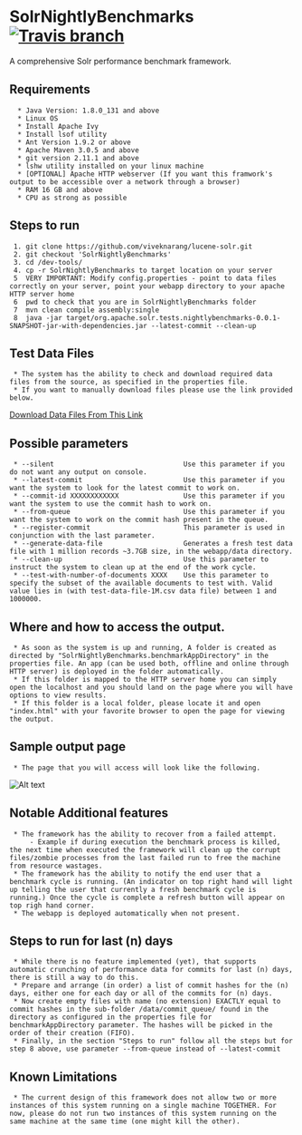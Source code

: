 # SolrNightlyBenchmarks  [![Travis branch](https://img.shields.io/travis/rust-lang/rust/master.svg)]()

A comprehensive Solr performance benchmark framework.

## Requirements

      * Java Version: 1.8.0_131 and above
      * Linux OS
      * Install Apache Ivy
      * Install lsof utility
      * Ant Version 1.9.2 or above
      * Apache Maven 3.0.5 and above
      * git version 2.11.1 and above
      * lshw utility installed on your linux machine
      * [OPTIONAL] Apache HTTP webserver (If you want this framwork's output to be accessible over a network through a browser)
      * RAM 16 GB and above
      * CPU as strong as possible

## Steps to run

     1. git clone https://github.com/viveknarang/lucene-solr.git
     2. git checkout 'SolrNightlyBenchmarks'
     3. cd /dev-tools/
     4. cp -r SolrNightlyBenchmarks to target location on your server
     5  VERY IMPORTANT: Modify config.properties - point to data files correctly on your server, point your webapp directory to your apache HTTP server home
     6  pwd to check that you are in SolrNightlyBenchmarks folder
     7  mvn clean compile assembly:single
     8  java -jar target/org.apache.solr.tests.nightlybenchmarks-0.0.1-SNAPSHOT-jar-with-dependencies.jar --latest-commit --clean-up 
     
## Test Data Files

     * The system has the ability to check and download required data files from the source, as specified in the properties file.
     * If you want to manually download files please use the link provided below. 
     
[Download Data Files From This Link](http://212.47.227.9/data/) 

## Possible parameters

     * --silent                                Use this parameter if you do not want any output on console.
     * --latest-commit                         Use this parameter if you want the system to look for the latest commit to work on.
     * --commit-id XXXXXXXXXXXX                Use this parameter if you want the system to use the commit hash to work on.
     * --from-queue                            Use this parameter if you want the system to work on the commit hash present in the queue.
     * --register-commit                       This parameter is used in conjunction with the last parameter. 
     * --generate-data-file                    Generates a fresh test data file with 1 million records ~3.7GB size, in the webapp/data directory.     
     * --clean-up                              Use this parameter to instruct the system to clean up at the end of the work cycle.
     * --test-with-number-of-documents XXXX    Use this parameter to specify the subset of the available documents to test with. Valid value lies in (with test-data-file-1M.csv data file) between 1 and 1000000.
     
## Where and how to access the output.

     * As soon as the system is up and running, A folder is created as directed by "SolrNightlyBenchmarks.benchmarkAppDirectory" in the properties file. An app (can be used both, offline and online through HTTP server) is deployed in the folder automatically. 
     * If this folder is mapped to the HTTP server home you can simply open the localhost and you should land on the page where you will have options to view results.
     * If this folder is a local folder, please locate it and open "index.html" with your favorite browser to open the page for viewing the output. 

## Sample output page
     * The page that you will access will look like the following. 

![Alt text](http://www.viveknarang.com/gsoc/snb_screenshot5.PNG)

## Notable Additional features

     * The framework has the ability to recover from a failed attempt.
         - Example if during execution the benchmark process is killed, the next time when executed the framework will clean up the corrupt files/zombie processes from the last failed run to free the machine from resource wastages.
     * The framework has the ability to notify the end user that a benchmark cycle is running. (An indicator on top right hand will light up telling the user that currently a fresh benchmark cycle is running.) Once the cycle is complete a refresh button will appear on top righ hand corner. 
     * The webapp is deployed automatically when not present.  
     
## Steps to run for last (n) days
     
     * While there is no feature implemented (yet), that supports automatic crunching of performance data for commits for last (n) days, there is still a way to do this.
     * Prepare and arrange (in order) a list of commit hashes for the (n) days, either one for each day or all of the commits for (n) days.
     * Now create empty files with name (no extension) EXACTLY equal to commit hashes in the sub-folder /data/commit_queue/ found in the directory as configured in the properties file for benchmarkAppDirectory parameter. The hashes will be picked in the order of their creation (FIFO).
     * Finally, in the section "Steps to run" follow all the steps but for step 8 above, use parameter --from-queue instead of --latest-commit

## Known Limitations
     * The current design of this framework does not allow two or more instances of this system running on a single machine TOGETHER. For now, please do not run two instances of this system running on the same machine at the same time (one might kill the other). 
    
   
     
     

     
      
